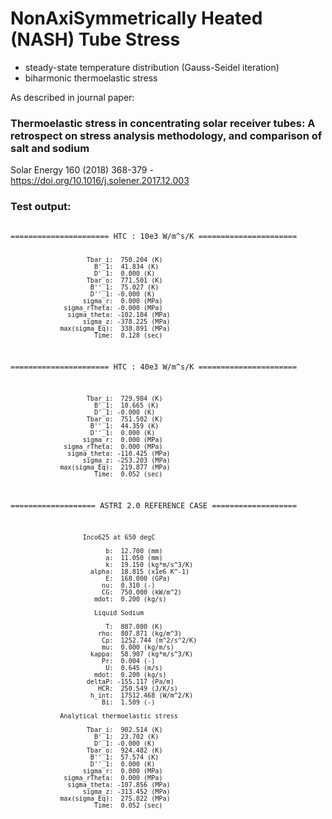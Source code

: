 # NonAxiSymmetrically Heated (NASH) Tube Stress
- steady-state temperature distribution (Gauss-Seidel iteration)
- biharmonic thermoelastic stress

As described in journal paper:
### Thermoelastic stress in concentrating solar receiver tubes: A retrospect on stress analysis methodology, and comparison of salt and sodium
Solar Energy 160 (2018) 368-379 - https://doi.org/10.1016/j.solener.2017.12.003

### Test output:

<code>
====================== HTC : 10e3 W/m^s/K ======================

                        Tbar_i:  750.204 (K)
                          B'_1:  41.834 (K)
                          D'_1:  0.000 (K)
                        Tbar_o:  771.501 (K)
                         B''_1:  75.027 (K)
                         D''_1: -0.000 (K)
                       sigma_r:  0.000 (MPa)
                  sigma_rTheta: -0.000 (MPa)
                   sigma_theta: -102.184 (MPa)
                       sigma_z: -378.225 (MPa)
                 max(sigma_Eq):  338.891 (MPa)
                          Time:  0.128 (sec)

====================== HTC : 40e3 W/m^s/K ======================

                        Tbar_i:  729.984 (K)
                          B'_1:  10.665 (K)
                          D'_1: -0.000 (K)
                        Tbar_o:  751.502 (K)
                         B''_1:  44.359 (K)
                         D''_1:  0.000 (K)
                       sigma_r:  0.000 (MPa)
                  sigma_rTheta:  0.000 (MPa)
                   sigma_theta: -110.425 (MPa)
                       sigma_z: -253.203 (MPa)
                 max(sigma_Eq):  219.877 (MPa)
                          Time:  0.052 (sec)

=================== ASTRI 2.0 REFERENCE CASE ===================


                       Inco625 at 650 degC                      

                             b:  12.700 (mm)
                             a:  11.050 (mm)
                             k:  19.150 (kg*m/s^3/K)
                         alpha:  18.815 (x1e6 K^-1)
                             E:  168.000 (GPa)
                            nu:  0.310 (-)
                            CG:  750.000 (kW/m^2)
                          mdot:  0.200 (kg/s)

                          Liquid Sodium                         

                             T:  887.000 (K)
                           rho:  807.871 (kg/m^3)
                            Cp:  1252.744 (m^2/s^2/K)
                            mu:  0.000 (kg/m/s)
                         kappa:  58.907 (kg*m/s^3/K)
                            Pr:  0.004 (-)
                             U:  0.645 (m/s)
                          mdot:  0.200 (kg/s)
                        deltaP: -155.117 (Pa/m)
                           HCR:  250.549 (J/K/s)
                         h_int:  17512.468 (W/m^2/K)
                            Bi:  1.509 (-)

                 Analytical thermoelastic stress                

                        Tbar_i:  902.514 (K)
                          B'_1:  23.702 (K)
                          D'_1: -0.000 (K)
                        Tbar_o:  924.482 (K)
                         B''_1:  57.574 (K)
                         D''_1:  0.000 (K)
                       sigma_r:  0.000 (MPa)
                  sigma_rTheta:  0.000 (MPa)
                   sigma_theta: -107.856 (MPa)
                       sigma_z: -313.452 (MPa)
                 max(sigma_Eq):  275.822 (MPa)
                          Time:  0.052 (sec)
</code>